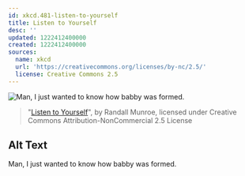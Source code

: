 ```yaml
---
id: xkcd.481-listen-to-yourself
title: Listen to Yourself
desc: ''
updated: 1222412400000
created: 1222412400000
sources:
  name: xkcd
  url: 'https://creativecommons.org/licenses/by-nc/2.5/'
  license: Creative Commons 2.5
---
```

![Man, I just wanted to know how babby was formed.](https://imgs.xkcd.com/comics/listen_to_yourself.png)
> "[Listen to Yourself](https://xkcd.com/481/)", by Randall Munroe, licensed under Creative Commons Attribution-NonCommercial 2.5 License

## Alt Text
Man, I just wanted to know how babby was formed.

